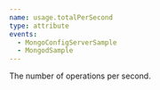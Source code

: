 ```yaml
---
name: usage.totalPerSecond
type: attribute
events:
  - MongoConfigServerSample
  - MongodSample
---
```


The number of operations per second.